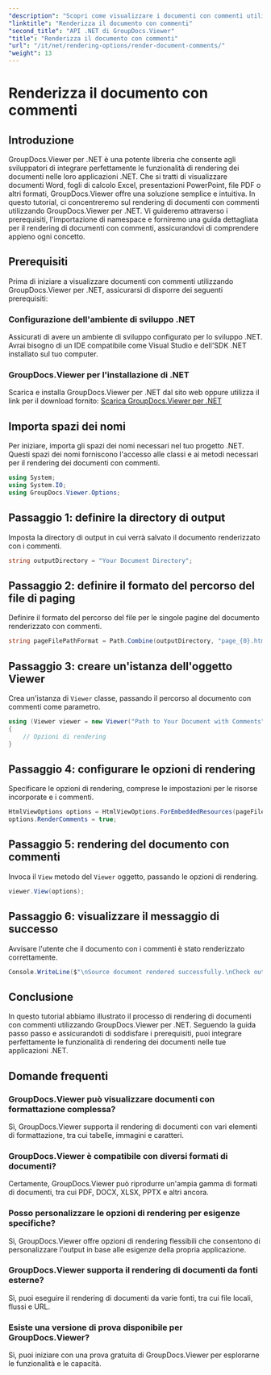 ```yaml
---
"description": "Scopri come visualizzare i documenti con commenti utilizzando GroupDocs.Viewer per .NET. Segui la nostra guida passo passo per un'integrazione perfetta."
"linktitle": "Renderizza il documento con commenti"
"second_title": "API .NET di GroupDocs.Viewer"
"title": "Renderizza il documento con commenti"
"url": "/it/net/rendering-options/render-document-comments/"
"weight": 13
---
```


# Renderizza il documento con commenti

## Introduzione
GroupDocs.Viewer per .NET è una potente libreria che consente agli sviluppatori di integrare perfettamente le funzionalità di rendering dei documenti nelle loro applicazioni .NET. Che si tratti di visualizzare documenti Word, fogli di calcolo Excel, presentazioni PowerPoint, file PDF o altri formati, GroupDocs.Viewer offre una soluzione semplice e intuitiva.
In questo tutorial, ci concentreremo sul rendering di documenti con commenti utilizzando GroupDocs.Viewer per .NET. Vi guideremo attraverso i prerequisiti, l'importazione di namespace e forniremo una guida dettagliata per il rendering di documenti con commenti, assicurandovi di comprendere appieno ogni concetto.
## Prerequisiti
Prima di iniziare a visualizzare documenti con commenti utilizzando GroupDocs.Viewer per .NET, assicurarsi di disporre dei seguenti prerequisiti:
### Configurazione dell'ambiente di sviluppo .NET
Assicurati di avere un ambiente di sviluppo configurato per lo sviluppo .NET. Avrai bisogno di un IDE compatibile come Visual Studio e dell'SDK .NET installato sul tuo computer.
### GroupDocs.Viewer per l'installazione di .NET
Scarica e installa GroupDocs.Viewer per .NET dal sito web oppure utilizza il link per il download fornito:
[Scarica GroupDocs.Viewer per .NET](https://releases.groupdocs.com/viewer/net/)

## Importa spazi dei nomi
Per iniziare, importa gli spazi dei nomi necessari nel tuo progetto .NET. Questi spazi dei nomi forniscono l'accesso alle classi e ai metodi necessari per il rendering dei documenti con commenti.
```csharp
using System;
using System.IO;
using GroupDocs.Viewer.Options;
```

## Passaggio 1: definire la directory di output
Imposta la directory di output in cui verrà salvato il documento renderizzato con i commenti.
```csharp
string outputDirectory = "Your Document Directory";
```
## Passaggio 2: definire il formato del percorso del file di paging
Definire il formato del percorso del file per le singole pagine del documento renderizzato con commenti.
```csharp
string pageFilePathFormat = Path.Combine(outputDirectory, "page_{0}.html");
```
## Passaggio 3: creare un'istanza dell'oggetto Viewer
Crea un'istanza di `Viewer` classe, passando il percorso al documento con commenti come parametro.
```csharp
using (Viewer viewer = new Viewer("Path to Your Document with Comments"))
{
    // Opzioni di rendering
}
```
## Passaggio 4: configurare le opzioni di rendering
Specificare le opzioni di rendering, comprese le impostazioni per le risorse incorporate e i commenti.
```csharp
HtmlViewOptions options = HtmlViewOptions.ForEmbeddedResources(pageFilePathFormat);
options.RenderComments = true;
```
## Passaggio 5: rendering del documento con commenti
Invoca il `View` metodo del `Viewer` oggetto, passando le opzioni di rendering.
```csharp
viewer.View(options);
```
## Passaggio 6: visualizzare il messaggio di successo
Avvisare l'utente che il documento con i commenti è stato renderizzato correttamente.
```csharp
Console.WriteLine($"\nSource document rendered successfully.\nCheck output in {outputDirectory}.");
```

## Conclusione
In questo tutorial abbiamo illustrato il processo di rendering di documenti con commenti utilizzando GroupDocs.Viewer per .NET. Seguendo la guida passo passo e assicurandoti di soddisfare i prerequisiti, puoi integrare perfettamente le funzionalità di rendering dei documenti nelle tue applicazioni .NET.
## Domande frequenti
### GroupDocs.Viewer può visualizzare documenti con formattazione complessa?
Sì, GroupDocs.Viewer supporta il rendering di documenti con vari elementi di formattazione, tra cui tabelle, immagini e caratteri.
### GroupDocs.Viewer è compatibile con diversi formati di documenti?
Certamente, GroupDocs.Viewer può riprodurre un'ampia gamma di formati di documenti, tra cui PDF, DOCX, XLSX, PPTX e altri ancora.
### Posso personalizzare le opzioni di rendering per esigenze specifiche?
Sì, GroupDocs.Viewer offre opzioni di rendering flessibili che consentono di personalizzare l'output in base alle esigenze della propria applicazione.
### GroupDocs.Viewer supporta il rendering di documenti da fonti esterne?
Sì, puoi eseguire il rendering di documenti da varie fonti, tra cui file locali, flussi e URL.
### Esiste una versione di prova disponibile per GroupDocs.Viewer?
Sì, puoi iniziare con una prova gratuita di GroupDocs.Viewer per esplorarne le funzionalità e le capacità.